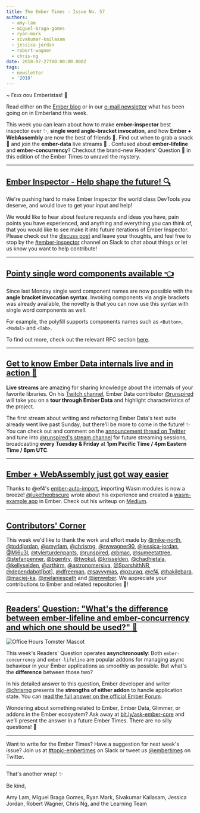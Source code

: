 ```yaml
---
title: The Ember Times - Issue No. 57
authors:
  - amy-lam
  - miguel-braga-gomes
  - ryan-mark
  - sivakumar-kailasam
  - jessica-jordan
  - robert-wagner
  - chris-ng
date: 2018-07-27T00:00:00.000Z
tags:
  - newsletter
  - '2018'
---
```



~ Γεια σου Emberistas! 🐹

Read either on the [Ember blog](https://www.emberjs.com/blog/2018/07/27/the-ember-times-issue-57.html) or in our [e-mail newsletter](https://the-emberjs-times.ongoodbits.com/2018/07/27/issue-57) what has been going on in Emberland this week.

This week you can learn about how to make **ember-inspector** best inspector ever ✨, **single word angle-bracket invocation**, and how **Ember + WebAssembly** are now the best of friends 👐. Find out when to grab a snack 🍿 and join the **ember-data** live streams 🎥 . Confused about **ember-lifeline** and **ember-concurrency**? Checkout the brand-new Readers' Question 💯 in this edition of the Ember Times to unravel the mystery.

<!-- READMORE -->

---

## [Ember Inspector - Help shape the future! 🔍](https://github.com/emberjs/ember-inspector)

We're pushing hard to make Ember Inspector the world class DevTools you deserve, and would love to get your input and help!

We would like to hear about feature requests and ideas you have, pain points you have experienced, and anything and everything you can think of, that you would like to see make it into future iterations of Ember Inspector. Please check out the [discuss post](https://discuss.emberjs.com/t/ember-inspector-call-for-feature-requests-pain-points-and-contributors/15187) and leave your thoughts, and feel free to stop by the [#ember-inspector](https://embercommunity.slack.com/messages/C04ENQPFW/) channel on Slack to chat about things or let us know you want to help contribute!

---

## [Pointy single word components available 👈](https://github.com/rwjblue/ember-angle-bracket-invocation-polyfill)

Since last Monday single word component names are now possible with the **angle bracket invocation syntax**. Invoking components via angle brackets was already available, the novelty is that you can now use this syntax with single word components as well.

For example, the polyfill supports components names such as `<Button>`, `<Modal>` and `<Tab>`.

To find out more, check out the relevant RFC section [here](https://github.com/emberjs/rfcs/blob/master/text/0311-angle-bracket-invocation.md#tag-name).

---

## [Get to know Ember Data internals live and in action 🎥](https://www.twitch.tv/runspired)

**Live streams** are amazing for sharing knowledge about the internals of your favorite libraries. On his [Twitch channel](https://www.twitch.tv/runspired), Ember Data contributor [@runspired](https://github.com/runspired) will take you on a **tour through Ember Data** and highlight characteristics of the project.

The first stream about writing and refactoring Ember Data's test suite already went live past Sunday, but there'll be more to come in the future! ✨ You can check out and comment on the [announcement thread on Twitter](https://twitter.com/Runspired/status/1020528036762988544) and tune into [@runspired's stream channel](https://www.twitch.tv/runspired) for future streaming sessions, broadcasting **every Tuesday & Friday** at **1pm Pacific Time / 4pm Eastern Time / 8pm UTC**.

---

## [Ember + WebAssembly just got way easier](https://medium.com/@lukedeniston/ember-webassembly-just-got-way-easier-1e4ec6ca40ab)

Thanks to @ef4's [ember-auto-import](https://github.com/ef4/ember-auto-import), importing Wasm modules is now a breeze! [@luketheobscure](https://github.com/luketheobscure) wrote about his experience and created a [wasm-example app](https://github.com/luketheobscure/wasm-example) in Ember. Check out his writeup on [Medium](https://medium.com/@lukedeniston/ember-webassembly-just-got-way-easier-1e4ec6ca40ab).

---

## [Contributors' Corner](https://guides.emberjs.com/release/contributing/repositories/)

<p>This week we'd like to thank the work and effort made by <a href="https://github.com/mike-north" target="gh-user">@mike-north</a>, <a href="https://github.com/toddjordan" target="gh-user">@toddjordan</a>, <a href="https://github.com/amyrlam" target="gh-user">@amyrlam</a>, <a href="https://github.com/chrisrng" target="gh-user">@chrisrng</a>, <a href="https://github.com/rwwagner90" target="gh-user">@rwwagner90</a>, <a href="https://github.com/jessica-jordan" target="gh-user">@jessica-jordan</a>, <a href="https://github.com/Mi6u3l" target="gh-user">@Mi6u3l</a>, <a href="https://github.com/tylerturdenpants" target="gh-user">@tylerturdenpants</a>, <a href="https://github.com/runspired" target="gh-user">@runspired</a>, <a href="https://github.com/bmac" target="gh-user">@bmac</a>, <a href="https://github.com/sumeetattree" target="gh-user">@sumeetattree</a>, <a href="https://github.com/stefanpenner" target="gh-user">@stefanpenner</a>, <a href="https://github.com/bgentry" target="gh-user">@bgentry</a>, <a href="https://github.com/twokul" target="gh-user">@twokul</a>, <a href="https://github.com/krisselden" target="gh-user">@krisselden</a>, <a href="https://github.com/chadhietala" target="gh-user">@chadhietala</a>, <a href="https://github.com/kellyselden" target="gh-user">@kellyselden</a>, <a href="https://github.com/arthirm" target="gh-user">@arthirm</a>, <a href="https://github.com/astronomersiva" target="gh-user">@astronomersiva</a>, <a href="https://github.com/SparshithNR" target="gh-user">@SparshithNR</a>, <a href="https://github.com/dependabot[bot]" target="gh-user">@dependabot[bot]</a>, <a href="https://github.com/dfreeman" target="gh-user">@dfreeman</a>, <a href="https://github.com/savvymas" target="gh-user">@savvymas</a>, <a href="https://github.com/pzuraq" target="gh-user">@pzuraq</a>, <a href="https://github.com/ef4" target="gh-user">@ef4</a>, <a href="https://github.com/hakilebara" target="gh-user">@hakilebara</a>, <a href="https://github.com/maciej-ka" target="gh-user">@maciej-ka</a>, <a href="https://github.com/melaniespath" target="gh-user">@melaniespath</a> and <a href="https://github.com/jenweber" target="gh-user">@jenweber</a>. We appreciate your contributions to Ember and related repositories 💖!</p>

---

## [Readers' Question: "What's the difference between ember-lifeline and ember-concurrency and which one should be used?" 🤔](https://discuss.emberjs.com/t/readers-questions-whats-the-difference-between-ember-lifeline-and-ember-concurrency-and-which-one-should-be-used/15197)

<div class="blog-row">
  <img class="float-right small transparent padded" alt="Office Hours Tomster Mascot" title="Readers' Questions" src="/images/tomsters/officehours.png" />

  <p>This week's Readers' Question operates <strong>asynchronously</strong>: Both <code>ember-concurrency</code> and
  <code>ember-lifeline</code> are popular addons for managing async behaviour in your Ember applications
  as smoothly as possible. But what's the <strong>difference</strong> between those two?

   <p>In his detailed answer to this question, Ember developer and writer <a href="https://github.com/chrisrng" target="githubchris">@chrisrng</a> presents the <strong>strengths of either addon</strong> to handle application state. You can <a href="https://discuss.emberjs.com/t/readers-questions-whats-the-difference-between-ember-lifeline-and-ember-concurrency-and-which-one-should-be-used/15197" target="rq3">read the full answer on the official Ember Forum</a>.</p>
  <p>
</div>

Wondering about something related to Ember, Ember Data, Glimmer, or addons in the Ember ecosystem? Ask away at [bit.ly/ask-ember-core](https://bit.ly/ask-ember-core) and we'll present the answer in a future Ember Times. There are no silly questions! 🐹

---

Want to write for the Ember Times? Have a suggestion for next week's issue? Join us at [#topic-embertimes](https://embercommunity.slack.com/messages/C8P6UPWNN/) on Slack or tweet us [@embertimes](https://twitter.com/embertimes) on Twitter.

---


That's another wrap! ✨

Be kind,

Amy Lam, Miguel Braga Gomes, Ryan Mark, Sivakumar Kailasam, Jessica Jordan, Robert Wagner, Chris Ng, and the Learning Team

